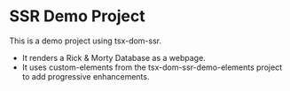 # SSR Demo Project

This is a demo project using tsx-dom-ssr.

- It renders a Rick & Morty Database as a webpage.
- It uses custom-elements from the tsx-dom-ssr-demo-elements project to add progressive enhancements.
